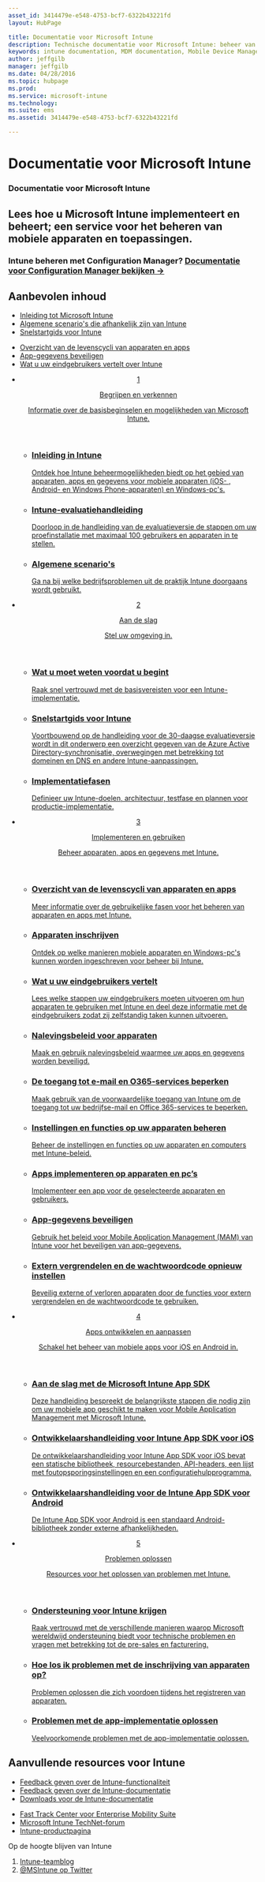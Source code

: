 ```yaml
---
asset_id: 3414479e-e548-4753-bcf7-6322b43221fd
layout: HubPage

title: Documentatie voor Microsoft Intune
description: Technische documentatie voor Microsoft Intune: beheer van mobiele apparaten en toepassingen
keywords: intune documentation, MDM documentation, Mobile Device Management Documentation, Mobile Device and Application Management Documentation
author: jeffgilb
manager: jeffgilb
ms.date: 04/28/2016
ms.topic: hubpage
ms.prod:
ms.service: microsoft-intune
ms.technology:
ms.suite: ems
ms.assetid: 3414479e-e548-4753-bcf7-6322b43221fd

---
```

# Documentatie voor Microsoft Intune
<article id="main">
    <section id="hero-content">
      <h1>Documentatie voor Microsoft Intune</h1>
      <h2>Lees hoe u Microsoft Intune implementeert en beheert; een service voor het beheren van mobiele apparaten en toepassingen.</h2>
      <h3>Intune beheren met Configuration Manager? <a href="http://go.microsoft.com/fwlink/?LinkId=816854" target="_blank">Documentatie voor Configuration Manager bekijken &rarr;</a></h3>
    </section>
    <section id="featured" class="container">
      <h2 class="section-heading"><span class="icon icon-warning"></span> Aanbevolen inhoud</h2>
      <div class="features row">
        <ul class="column column-half">
          <li><a href="/intune/understand-explore/introduction-to-microsoft-intune">Inleiding tot Microsoft Intune</a></li>
          <li><a href="/intune/understand-explore/common-ways-to-use-intune">Algemene scenario's die afhankelijk zijn van Intune</a></li>
          <li><a href="/intune/get-started/start-with-a-paid-subscription-to-microsoft-intune">Snelstartgids voor Intune</a></li>
        </ul>
        <ul class="column column-half">
          <li><a href="/intune/deploy-use/overview-of-device-and-app-lifecycles-in-microsoft-intune">Overzicht van de levenscycli van apparaten en apps</a></li>
          <li><a href="/intune/deploy-use/protect-app-data-using-mobile-app-management-policies-with-microsoft-intune">App-gegevens beveiligen</a></li>
          <li><a href="/intune/deploy-use/what-to-tell-your-end-users-about-using-microsoft-intune">Wat u uw eindgebruikers vertelt over Intune</a></li>
        </ul>
      </div>
    </section>
    <div id="journeys">
      <section class="container">
        <!-- <h2 class="section-heading"><span class="icon icon-inheritance"></span> Stages</h2> -->
        <ul class="journeys-list">
          <li class="journey-step">
            <header class="journey-step-header row">
              <a href="/intune/understand-explore/introduction-to-microsoft-intune">
                <div class="title column-third">
                  <span class="step-number">1</span>
                  <p>Begrijpen en verkennen</p>
                </div>
                <p class="description column-two-thirds">Informatie over de basisbeginselen en mogelijkheden van Microsoft Intune.
                </p>
              </a>
            </header>
            <section class="journey-step-elements content">
              <ul class="row">
                <li class="column-third">
                  <a href="/intune/understand-explore/introduction-to-microsoft-intune">
                    <h3>Inleiding in Intune</h3>
                    <p>Ontdek hoe Intune beheermogelijkheden biedt op het gebied van apparaten, apps en gegevens voor mobiele apparaten (iOS- , Android- en Windows Phone-apparaten) en Windows-pc's.</p>
                  </a>
                </li>
                <li class="column-third">
                  <a href="/intune/understand-explore/get-started-with-a-30-day-trial-of-microsoft-intune">
                    <h3>Intune-evaluatiehandleiding</h3>
                    <p>Doorloop in de handleiding van de evaluatieversie de stappen om uw proefinstallatie met maximaal 100 gebruikers en apparaten in te stellen.</p>
                  </a>
                </li>
                <li class="column-third">
                  <a href="/intune/understand-explore/common-ways-to-use-intune">
                    <h3>Algemene scenario's</h3>
                    <p>Ga na bij welke bedrijfsproblemen uit de praktijk Intune doorgaans wordt gebruikt.</p>
                  </a>
                </li>
              </ul>
            </section>
          </li>
          <li class="journey-step">
            <header class="journey-step-header row">
              <a href="/intune/get-started/what-to-know-before-you-start-microsoft-intune">
                <div class="title column-third">
                  <span class="step-number">2</span>
                  <p>Aan de slag</p>
                </div>
                <p class="description column-two-thirds">Stel uw omgeving in.
                </p>
              </a>
            </header>
            <section class="journey-step-elements content">
              <ul class="row">
                <li class="column-third">
                  <a href="/intune/get-started/what-to-know-before-you-start-microsoft-intune">
                    <h3>Wat u moet weten voordat u begint</h3>
                    <p>Raak snel vertrouwd met de basisvereisten voor een Intune-implementatie.</p>
                  </a>
                </li>
                <li class="column-third">
                  <a href="/intune/get-started/start-with-a-paid-subscription-to-microsoft-intune">
                    <h3>Snelstartgids voor Intune</h3>
                    <p>Voortbouwend op de handleiding voor de 30-daagse evaluatieversie wordt in dit onderwerp een overzicht gegeven van de Azure Active Directory-synchronisatie, overwegingen met betrekking tot domeinen en DNS en andere Intune-aanpassingen.</p>
                  </a>
                </li>
                <li class="column-third">
                  <a href="/intune/get-started/rollout-phases-for-microsoft-intune-deployment">
                    <h3>Implementatiefasen</h3>
                    <p>Definieer uw Intune-doelen, architectuur, testfase en plannen voor productie-implementatie.</p>
                  </a>
                </li>
              </ul>
            </section>
          </li>
          <li class="journey-step">
            <header class="journey-step-header row">
              <a href="/intune/deploy-use/overview-of-device-and-app-lifecycles-in-microsoft-intune">
                <div class="title column-third">
                  <span class="step-number">3</span>
                  <p>Implementeren en gebruiken</p>
                </div>
                <p class="description column-two-thirds">Beheer apparaten, apps en gegevens met Intune.
                </p>
              </a>
            </header>
            <section class="journey-step-elements content">
              <ul class="row">
                <li class="column-third">
                  <a href="/intune/deploy-use/overview-of-device-and-app-lifecycles-in-microsoft-intune">
                    <h3>Overzicht van de levenscycli van apparaten en apps</h3>
                    <p>Meer informatie over de gebruikelijke fasen voor het beheren van apparaten en apps met Intune.</p>
                  </a>
                </li>
                <li class="column-third">
                  <a href="/intune/deploy-use/enroll-devices-in-microsoft-intune">
                    <h3>Apparaten inschrijven</h3>
                    <p>Ontdek op welke manieren mobiele apparaten en Windows-pc's kunnen worden ingeschreven voor beheer bij Intune.</p>
                  </a>
                </li>
                <li class="column-third">
                  <a href="/intune/deploy-use/what-to-tell-your-end-users-about-using-microsoft-intune">
                    <h3>Wat u uw eindgebruikers vertelt</h3>
                    <p>Lees welke stappen uw eindgebruikers moeten uitvoeren om hun apparaten te gebruiken met Intune en deel deze informatie met de eindgebruikers zodat zij zelfstandig taken kunnen uitvoeren.</p>
                  </a>
                </li>
              </ul>
          <ul class="row">
                <li class="column-third">
                  <a href="/intune/deploy-use/introduction-to-device-compliance-policies-in-microsoft-intune">
                    <h3>Nalevingsbeleid voor apparaten</h3>
                    <p>Maak en gebruik nalevingsbeleid waarmee uw apps en gegevens worden beveiligd.</p>
                  </a>
                </li>
                <li class="column-third">
                  <a href="/intune/deploy-use/restrict-access-to-email-and-o365-services-with-microsoft-intune">
                    <h3>De toegang tot e-mail en O365-services beperken</h3>
                    <p>Maak gebruik van de voorwaardelijke toegang van Intune om de toegang tot uw bedrijfse-mail en Office 365-services te beperken.</p>
                  </a>
                </li>
                <li class="column-third">
                  <a href="/intune/deploy-use/manage-settings-and-features-on-your-devices-with-microsoft-intune-policies">
                    <h3>Instellingen en functies op uw apparaten beheren</h3>
                    <p>Beheer de instellingen en functies op uw apparaten en computers met Intune-beleid.</p>
                  </a>
                </li>
              </ul>
                <ul class="row">
                <li class="column-third">
                  <a href="/intune/deploy-use/deploy-apps-in-microsoft-intune">
                    <h3>Apps implementeren op apparaten en pc’s</h3>
                    <p>Implementeer een app voor de geselecteerde apparaten en gebruikers.</p>
                  </a>
                </li>
                <li class="column-third">
                  <a href="/intune/deploy-use/protect-app-data-using-mobile-app-management-policies-with-microsoft-intune">
                    <h3>App-gegevens beveiligen</h3>
                    <p>Gebruik het beleid voor Mobile Application Management (MAM) van Intune voor het beveiligen van app-gegevens.</p>
                  </a>
                </li>
                <li class="column-third">
                  <a href="/intune/deploy-use/use-remote-lock-and-passcode-reset-in-microsoft-intune">
                    <h3>Extern vergrendelen en de wachtwoordcode opnieuw instellen</h3>
                    <p>Beveilig externe of verloren apparaten door de functies voor extern vergrendelen en de wachtwoordcode te gebruiken.</p>
                  </a>
                </li>
              </ul>
        </section>
          </li>
          <li class="journey-step">
            <header class="journey-step-header row">
              <a href="/intune/develop/intune-app-sdk">
                <div class="title column-third">
                  <span class="step-number">4</span>
                  <p>Apps ontwikkelen en aanpassen</p>
                </div>
                <p class="description column-two-thirds">Schakel het beheer van mobiele apps voor iOS en Android in.</p>
              </a>
            </header>
            <section class="journey-step-elements content">
              <ul class="row">
                <li class="column-third">
                  <a href="/intune/develop/intune-app-sdk-get-started">
                    <h3>Aan de slag met de Microsoft Intune App SDK</h3>
                    <p>Deze handleiding bespreekt de belangrijkste stappen die nodig zijn om uw mobiele app geschikt te maken voor Mobile Application Management met Microsoft Intune.</p>
                  </a>
                </li>
                <li class="column-third">
                  <a href="/intune/develop/intune-app-sdk-ios">
                    <h3>Ontwikkelaarshandleiding voor Intune App SDK voor iOS</h3>
                    <p>De ontwikkelaarshandleiding voor Intune App SDK voor iOS bevat een statische bibliotheek, resourcebestanden, API-headers, een lijst met foutopsporingsinstellingen en een configuratiehulpprogramma.</p>
                  </a>
                </li>
                <li class="column-third">
                  <a href="/intune/develop/intune-app-sdk-android">
                    <h3>Ontwikkelaarshandleiding voor de Intune App SDK voor Android</h3>
                    <p>De Intune App SDK voor Android is een standaard Android-bibliotheek zonder externe afhankelijkheden.</p>
                  </a>
                </li>
              </ul>
            </section>
            </li>
      <li class="journey-step">
            <header class="journey-step-header row">
              <a href="/intune/troubleshoot/how-to-get-support-for-microsoft-intune">
                <div class="title column-third">
                  <span class="step-number">5</span>
                  <p>Problemen oplossen</p>
                </div>
                <p class="description column-two-thirds">Resources voor het oplossen van problemen met Intune.</p>
              </a>
            </header>
            <section class="journey-step-elements content">
              <ul class="row">
                <li class="column-third">
                  <a href="/intune/troubleshoot/how-to-get-support-for-microsoft-intune">
                    <h3>Ondersteuning voor Intune krijgen</h3>
                    <p>Raak vertrouwd met de verschillende manieren waarop Microsoft wereldwijd ondersteuning biedt voor technische problemen en vragen met betrekking tot de pre-sales en facturering.</p>
                  </a>
                </li>
                <li class="column-third">
                  <a href="/intune/troubleshoot/troubleshoot-device-enrollment-in-intune">
                    <h3>Hoe los ik problemen met de inschrijving van apparaten op?</h3>
                    <p>Problemen oplossen die zich voordoen tijdens het registreren van apparaten.</p>
                  </a>
                </li>
                <li class="column-third">
                  <a href="/intune/troubleshoot/troubleshoot-app-deployment-problems-in-microsoft-intune">
                    <h3>Problemen met de app-implementatie oplossen</h3>
                    <p>Veelvoorkomende problemen met de app-implementatie oplossen.</p>
                  </a>
                </li>
              </ul>
            </section>
          </li>
        </ul>
      </section>
    </div>
    <div class="section-border">
      <section class="resources container">
      <h2 class="section-heading"><span class="icon icon-note"></span>Aanvullende resources voor Intune</h2>
      <div class="resource-list row">
          <ul class="column-half">
          <li><a href="https://microsoftintune.uservoice.com/" target="_blank">Feedback geven over de Intune-functionaliteit</a></li>
          <li><a href="https://microsoftintune.uservoice.com/forums/297408-issues/category/113871-documentation" target="_blank">Feedback geven over de Intune-documentatie</a></li>
          <li><a href="https://gallery.technet.microsoft.com/site/search?f%5B0%5D.Type=User&f%5B0%5D.Value=ECM%20Docs%20Team%20-%20MSFT" target="_blank">Downloads voor de Intune-documentatie</a></li>
          </ul>
          <ul class="column-half">
          <li><a href="/enterprise-mobility/solutions/fasttrack-center-benefit-for-enterprise-mobility-suite-ems" target="_blank">Fast Track Center voor Enterprise Mobility Suite</a></li>
          <li><a href="https://social.technet.microsoft.com/Forums/en-US/home?category=microsoftintune&filter=alltypes&sort=lastpostdesc" target="_blank">Microsoft Intune TechNet-forum</a></li>
          <li><a href="https://www.microsoft.com/en-us/server-cloud/products/microsoft-intune/default.aspx" target="_blank">Intune-productpagina</a></li>
          </ul>
      </div>
      </section>
    </div>
    <aside class="alert alert-social">
      <p>Op de hoogte blijven van Intune</p>
      <ol class="action-list">
        <li><a href="https://blogs.technet.com/b/microsoftintune/" target="_blank" class="button-bordered button-translucent">Intune-teamblog</a></li>
        <li><a href="https://twitter.com/msintune/" target="_blank" class="button-bordered button-translucent">@MSIntune op Twitter</a></li>
      </ol>
    </aside>
</article>


<!--HONumber=Jun16_HO4-->


